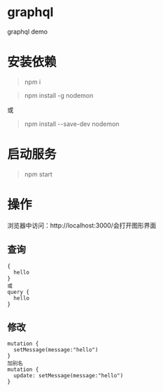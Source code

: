 # graphql
graphql demo

# 安装依赖

> npm i

> npm install -g nodemon

或
> npm install --save-dev nodemon

# 启动服务

> npm start

# 操作
浏览器中访问：http://localhost:3000/会打开图形界面

## 查询
```
{
  hello
}
或
query {
  hello
}
```
## 修改
```
mutation {
  setMessage(message:"hello")
}
加别名
mutation {
  update: setMessage(message:"hello")
}
```